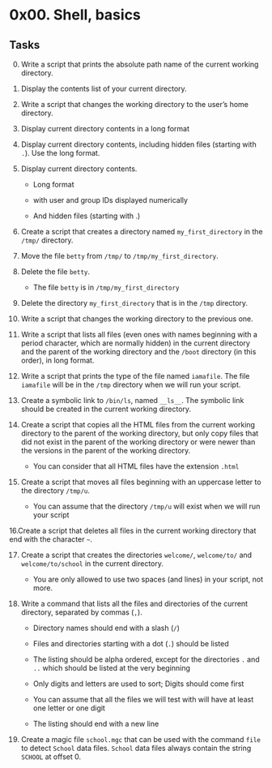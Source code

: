 #  0x00. Shell, basics 

## Tasks

0. Write a script that prints the absolute path name of the current working directory.

1. Display the contents list of your current directory.

2. Write a script that changes the working directory to the user’s home directory.

3. Display current directory contents in a long format

4. Display current directory contents, including hidden files (starting with `.`). Use the long format.

5. Display current directory contents.
  
    - Long format
  
    - with user and group IDs displayed numerically
  
    - And hidden files (starting with .)

6. Create a script that creates a directory named `my_first_directory` in the `/tmp/` directory.

7. Move the file `betty` from `/tmp/` to `/tmp/my_first_directory`.

8. Delete the file `betty`.
  
    - The file `betty` is in `/tmp/my_first_directory`

9. Delete the directory `my_first_directory` that is in the `/tmp` directory.

10. Write a script that changes the working directory to the previous one.

11. Write a script that lists all files (even ones with names beginning with a period character, which are normally hidden) in the current directory and the parent of the working directory and the `/boot` directory (in this order), in long format.

12. Write a script that prints the type of the file named `iamafile`. The file `iamafile` will be in the `/tmp` directory when we will run your script.

13. Create a symbolic link to `/bin/ls`, named `__ls__`. The symbolic link should be created in the current working directory.

14. Create a script that copies all the HTML files from the current working directory to the parent of the working directory, but only copy files that did not exist in the parent of the working directory or were newer than the versions in the parent of the working directory.

    - You can consider that all HTML files have the extension `.html`

15. Create a script that moves all files beginning with an uppercase letter to the directory `/tmp/u`.

    - You can assume that the directory `/tmp/u` will exist when we will run your script

16.Create a script that deletes all files in the current working directory that end with the character `~`.

17. Create a script that creates the directories `welcome/`, `welcome/to/` and `welcome/to/school` in the current directory.

    - You are only allowed to use two spaces (and lines) in your script, not more.  

18. Write a command that lists all the files and directories of the current directory, separated by commas (`,`).

    - Directory names should end with a slash (`/`)
  
    - Files and directories starting with a dot (`.`) should be listed
  
    - The listing should be alpha ordered, except for the directories `.` and `..` which should be listed at the very beginning
  
    - Only digits and letters are used to sort; Digits should come first
  
    - You can assume that all the files we will test with will have at least one letter or one digit
  
    - The listing should end with a new line

19. Create a magic file `school.mgc` that can be used with the command `file` to detect `School` data files. `School` data files always contain the string `SCHOOL` at offset 0.
